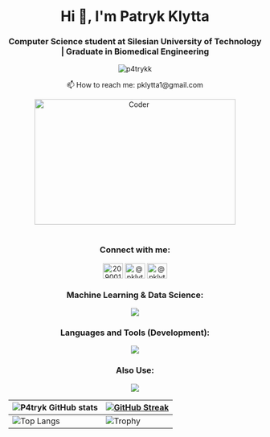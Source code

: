 <h1 align="center">Hi 👋, I'm Patryk Klytta</h1>
<h3 align="center">Computer Science student at Silesian University of Technology | Graduate in Biomedical Engineering</h3>

<p align="center"> <img src="https://komarev.com/ghpvc/?username=p4trykk&label=Profile%20views&color=0e75b6&style=flat" alt="p4trykk" /> </p>

<p align="center">📫 How to reach me: pklytta1@gmail.com</p>

<div align="center">
<img src="https://github.com/raghavk16/raghavk16/blob/master/coderman.gif" alt="Coder" width="400" height="250" />
</div>
<br/>

<h3 align="center">Connect with me:</h3>
<p align="center">
<a href="https://stackoverflow.com/users/20900128" target="blank"><img align="center" src="https://raw.githubusercontent.com/rahuldkjain/github-profile-readme-generator/master/src/images/icons/Social/stack-overflow.svg" alt="20900128" height="30" width="40" /></a>
<a href="https://www.hackerrank.com/pklytta1" target="blank"><img align="center" src="https://raw.githubusercontent.com/rahuldkjain/github-profile-readme-generator/master/src/images/icons/Social/hackerrank.svg" alt="@pklytta1" height="30" width="40" /></a>
<a href="https://www.linkedin.com/in/patryk-klytta-0a5421305/" target="blank"><img align="center" src="https://raw.githubusercontent.com/maurodesouza/profile-readme-generator/master/src/assets/icons/social/linkedin/default.svg" alt="@pklytta1" height="30" width="40" /></a>
</p>

<h3 align="center">Machine Learning & Data Science:</h3>
<p align="center">
  <a href="https://skillicons.dev">
    <img src="https://skillicons.dev/icons?i=py,tensorflow,sklearn,opencv,selenium,matlab,r" />
  </a>
</p>

<h3 align="center">Languages and Tools (Development):</h3>
<p align="center">
  <a href="https://skillicons.dev">
    <img src="https://skillicons.dev/icons?i=django,nodejs,npm,express,react,js,html,css,mysql,postgres,mongo,docker,git,postman" />
  </a>
</p>

<h3 align="center">Also Use:</h3>
<p align="center">
  <a href="https://skillicons.dev">
    <img src="https://skillicons.dev/icons?i=java,maven,windows,ubuntu,linux,vim,bash,powershell,ps,latex,gcp,firebase" />
  </a>
</p>
  
| ![P4tryk GitHub stats](https://github-readme-stats.vercel.app/api?username=p4trykk&show_icons=true&theme=tokyonight) | [![GitHub Streak](https://streak-stats.demolab.com?user=p4trykk&theme=tokyonight&border_radius=5&locale=pl&mode=weekly)](https://git.io/streak-stats) |
|----------------------------------------------------------------------------------------------------|-------------------------------------------------------------------------------------|
| ![Top Langs](https://github-readme-stats.vercel.app/api/top-langs/?username=p4trykk&hide=html,c,cython,fortran,powershell&theme=tokyonight) | ![Trophy](https://github-profile-trophy.vercel.app/?username=ryo-ma&theme=tokyonight) |






